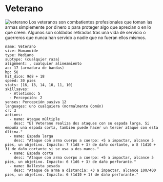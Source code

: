 # Veterano
![veterano](https://5etools-mirror-1.github.io/img/MM/Veteran.png)
Los veteranos son combatientes profesionales que toman las armas simplemente por dinero o para proteger algo que aprecian o en lo que creen. Algunos son soldados retirados tras una vida de servicio o guerreros que nunca han servido a nadie que no fueran ellos mismos.
```statblock
name: Veterano
size: Humanoide
type: Mediano
subtype: (cualquier raza)
alignment: , cualquier alineamiento
ac: 17 (armadura de bandas)
hp: 58
hit_dice: 9d8 + 18
speed: 30 pies
stats: [16, 13, 14, 10, 11, 10]
skillsaves:
  - Atletismo: 5
  - Percepción: 2
senses: Percepción pasiva 12
languages: uno cualquiera (normalmente Común)
cr: 3
actions:
  - name: Ataque múltiple
    desc: "El Veterano realiza dos ataques con su espada larga. Si empuña una espada corta, también puede hacer un tercer ataque con esta última."
  - name: Espada larga
    desc: "Ataque con arma cuerpo a cuerpo: +5 a impactar, alcance 5 pies, un objetivo. Impacto: 7 (1d8 + 3) de daño cortante, o 8 (1d10 + 3) de daño cortante si se usa a dos manos."
  - name: Espada corta
    desc: "Ataque con arma cuerpo a cuerpo: +5 a impactar, alcance 5 pies, un objetivo. Impacto: 6 (1d6 + 3) de daño perforante."
  - name: Ballesta pesada
    desc: "Ataque de arma a distancia: +3 a impactar, alcance 100/400 pies, un objetivo. Impacto: 6 (1d10 + 1) de daño perforante."
```


